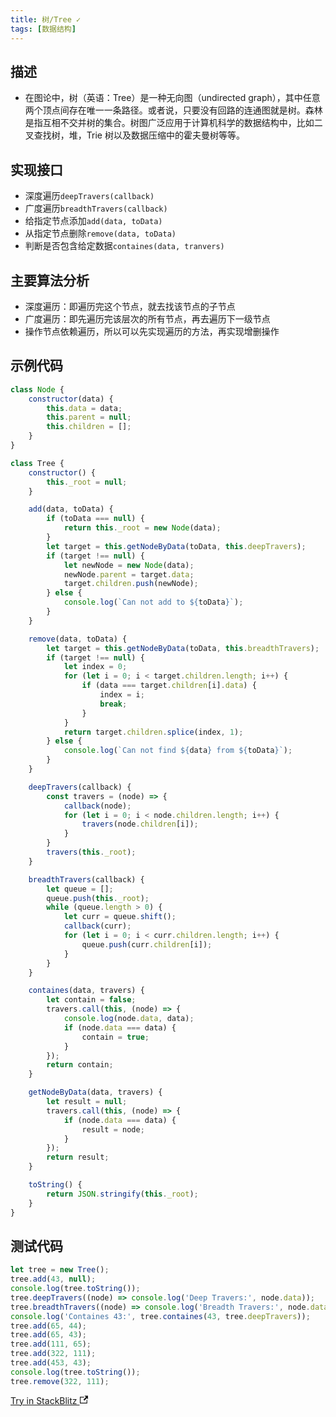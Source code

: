 ```yaml
---
title: 树/Tree ✓
tags: [数据结构]
---
```


## 描述

- 在图论中，树（英语：Tree）是一种无向图（undirected graph），其中任意两个顶点间存在唯一一条路径。或者说，只要没有回路的连通图就是树。森林是指互相不交并树的集合。树图广泛应用于计算机科学的数据结构中，比如二叉查找树，堆，Trie 树以及数据压缩中的霍夫曼树等等。

<!-- more -->

## 实现接口

- 深度遍历`deepTravers(callback)`
- 广度遍历`breadthTravers(callback)`
- 给指定节点添加`add(data, toData)`
- 从指定节点删除`remove(data, toData)`
- 判断是否包含给定数据`containes(data, tranvers)`

## 主要算法分析

- 深度遍历：即遍历完这个节点，就去找该节点的子节点
- 广度遍历：即先遍历完该层次的所有节点，再去遍历下一级节点
- 操作节点依赖遍历，所以可以先实现遍历的方法，再实现增删操作

## 示例代码

```js
class Node {
    constructor(data) {
        this.data = data;
        this.parent = null;
        this.children = [];
    }
}

class Tree {
    constructor() {
        this._root = null;
    }

    add(data, toData) {
        if (toData === null) {
            return this._root = new Node(data);
        }
        let target = this.getNodeByData(toData, this.deepTravers);
        if (target !== null) {
            let newNode = new Node(data);
            newNode.parent = target.data;
            target.children.push(newNode);
        } else {
            console.log(`Can not add to ${toData}`);
        }
    }

    remove(data, toData) {
        let target = this.getNodeByData(toData, this.breadthTravers);
        if (target !== null) {
            let index = 0;
            for (let i = 0; i < target.children.length; i++) {
                if (data === target.children[i].data) {
                    index = i;
                    break;
                }
            }
            return target.children.splice(index, 1);
        } else {
            console.log(`Can not find ${data} from ${toData}`);
        }
    }

    deepTravers(callback) {
        const travers = (node) => {
            callback(node);
            for (let i = 0; i < node.children.length; i++) {
                travers(node.children[i]);
            }
        }
        travers(this._root);
    }

    breadthTravers(callback) {
        let queue = [];
        queue.push(this._root);
        while (queue.length > 0) {
            let curr = queue.shift();
            callback(curr);
            for (let i = 0; i < curr.children.length; i++) {
                queue.push(curr.children[i]);
            }
        }
    }

    containes(data, travers) {
        let contain = false;
        travers.call(this, (node) => {
            console.log(node.data, data);
            if (node.data === data) {
                contain = true;
            }
        });
        return contain;
    }

    getNodeByData(data, travers) {
        let result = null;
        travers.call(this, (node) => {
            if (node.data === data) {
                result = node;
            }
        });
        return result;
    }

    toString() {
        return JSON.stringify(this._root);
    }
}
```

## 测试代码

```js
let tree = new Tree();
tree.add(43, null);
console.log(tree.toString());
tree.deepTravers((node) => console.log('Deep Travers:', node.data));
tree.breadthTravers((node) => console.log('Breadth Travers:', node.data));
console.log('Containes 43:', tree.containes(43, tree.deepTravers));
tree.add(65, 44);
tree.add(65, 43);
tree.add(111, 65);
tree.add(322, 111);
tree.add(453, 43);
console.log(tree.toString());
tree.remove(322, 111);
```

<a class="stackblitz" href="https://stackblitz.com/edit/node-wps8mf?file=data-structure%2F2Ftree.js">Try in StackBlitz <svg width="13.5" height="13.5" aria-hidden="true" viewBox="0 0 24 24" class="iconExternalLink_node_modules-@docusaurus-theme-classic-lib-next-theme-IconExternalLink-styles-module"><path fill="currentColor" d="M21 13v10h-21v-19h12v2h-10v15h17v-8h2zm3-12h-10.988l4.035 4-6.977 7.07 2.828 2.828 6.977-7.07 4.125 4.172v-11z"></path></svg></a>